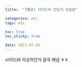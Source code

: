 ```yaml
---
title:  "[뻘글] 사이드바 만든거 성공함"

categories: etc
tags: etc

toc: true
toc_sticky: true

date: 2021-07-28
---
```


사이드바 이상하던거 결국 해냄 ㅎㅎ

